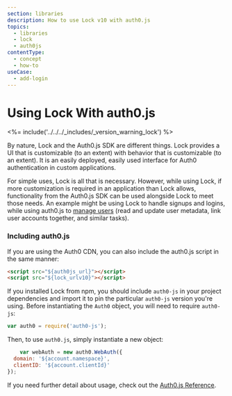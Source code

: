 ```yaml
---
section: libraries
description: How to use Lock v10 with auth0.js
topics:
  - libraries
  - lock
  - auth0js
contentType:
  - concept
  - how-to
useCase:
  - add-login
---
```

# Using Lock With auth0.js

<%= include('../../../_includes/_version_warning_lock') %>


By nature, Lock and the Auth0.js SDK are different things. Lock provides a UI that is customizable (to an extent) with behavior that is customizable (to an extent). It is an easily deployed, easily used interface for Auth0 authentication in custom applications.

For simple uses, Lock is all that is necessary. However, while using Lock, if more customization is required in an application than Lock allows, functionality from the Auth0.js SDK can be used alongside Lock to meet those needs. An example might be using Lock to handle signups and logins, while using auth0.js to [manage users](/libraries/auth0js#user-management) (read and update user metadata, link user accounts together, and similar tasks).

### Including auth0.js

If you are using the Auth0 CDN, you can also include the auth0.js script in the same manner:

```html
<script src="${auth0js_url}"></script>
<script src="${lock_urlv10}"></script>
```

If you installed Lock from npm, you should include `auth0-js` in your project dependencies and import it to pin the particular `auth0-js` version you're using. Before instantiating the `Auth0` object, you will need to require `auth0-js`:

```js
var auth0 = require('auth0-js');
```

Then, to use `auth0.js`, simply instantiate a new object:

```js
	var webAuth = new auth0.WebAuth({
  domain: '${account.namespace}',
  clientID: '${account.clientId}'
});
```

If you need further detail about usage, check out the [Auth0.js Reference](/libraries/auth0js).
